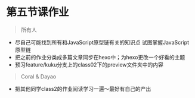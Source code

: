 # 第五节课作业

> 所有人
- 尽自己可能找到所有和JavaScript原型链有关的知识点 试图掌握JavaScript原型链
- 把之前的作业分类成多篇文章同步在hexo中；为hexo更改一个好看的主题
- 预习feature/kuku分支上的class02下的preview文件夹中的内容

> Coral & Dayao
- 把其他同学class2的作业阅读学习一遍～最好有自己的产出